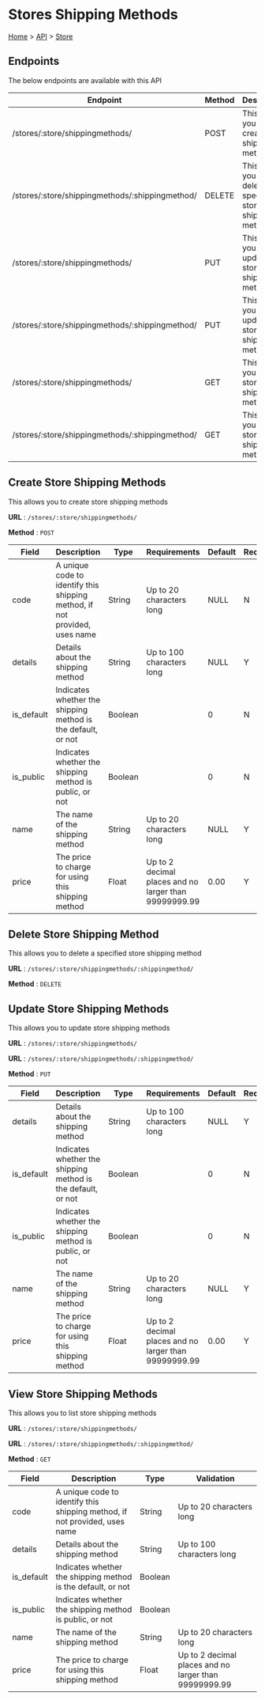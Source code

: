 # Stores Shipping Methods
[Home](../../index.md) > [API](../index.md) > [Store](index.md)

## Endpoints
The below endpoints are available with this API

| Endpoint | Method | Description | |
| --- | --- | --- | --- |
| /stores/:store/shippingmethods/ | POST | This allows you to create store shipping methods | [Details](#create-store-shipping-methods) |
| /stores/:store/shippingmethods/:shippingmethod/ | DELETE | This allows you to delete a specified store shipping method | [Details](#delete-store-shipping-method) |
| /stores/:store/shippingmethods/ | PUT | This allows you to update store shipping methods | [Details](#update-store-shipping-methods) |
| /stores/:store/shippingmethods/:shippingmethod/ | PUT | This allows you to update store shipping methods | [Details](#update-store-shipping-methods) |
| /stores/:store/shippingmethods/ | GET | This allows you to list store shipping methods | [Details](#view-store-shipping-methods) |
| /stores/:store/shippingmethods/:shippingmethod/ | GET | This allows you to list store shipping methods | [Details](#view-store-shipping-methods) |

## Create Store Shipping Methods
This allows you to create store shipping methods

**URL** : `/stores/:store/shippingmethods/`

**Method** : `POST`

| Field | Description | Type | Requirements | Default | Required? | Conditional? |
| --- | --- | --- | --- | --- | --- | --- |
| code | A unique code to identify this shipping method, if not provided, uses name | String | Up to 20 characters long | NULL | N | Y |
| details | Details about the shipping method | String | Up to 100 characters long | NULL | Y | N |
| is_default | Indicates whether the shipping method is the default, or not | Boolean |  | 0 | N | N |
| is_public | Indicates whether the shipping method is public, or not | Boolean |  | 0 | N | N |
| name | The name of the shipping method | String | Up to 20 characters long | NULL | Y | N |
| price | The price to charge for using this shipping method | Float | Up to 2 decimal places and no larger than 99999999.99 | 0.00 | Y | N |

## Delete Store Shipping Method
This allows you to delete a specified store shipping method

**URL** : `/stores/:store/shippingmethods/:shippingmethod/`

**Method** : `DELETE`

## Update Store Shipping Methods
This allows you to update store shipping methods

**URL** : `/stores/:store/shippingmethods/`

**URL** : `/stores/:store/shippingmethods/:shippingmethod/`

**Method** : `PUT`

| Field | Description | Type | Requirements | Default | Required? | Conditional? |
| --- | --- | --- | --- | --- | --- | --- |
| details | Details about the shipping method | String | Up to 100 characters long | NULL | Y | N |
| is_default | Indicates whether the shipping method is the default, or not | Boolean |  | 0 | N | N |
| is_public | Indicates whether the shipping method is public, or not | Boolean |  | 0 | N | N |
| name | The name of the shipping method | String | Up to 20 characters long | NULL | Y | N |
| price | The price to charge for using this shipping method | Float | Up to 2 decimal places and no larger than 99999999.99 | 0.00 | Y | N |

## View Store Shipping Methods
This allows you to list store shipping methods

**URL** : `/stores/:store/shippingmethods/`

**URL** : `/stores/:store/shippingmethods/:shippingmethod/`

**Method** : `GET`

| Field | Description | Type | Validation |
| --- | --- | --- | --- |
| code | A unique code to identify this shipping method, if not provided, uses name | String | Up to 20 characters long |
| details | Details about the shipping method | String | Up to 100 characters long |
| is_default | Indicates whether the shipping method is the default, or not | Boolean |  |
| is_public | Indicates whether the shipping method is public, or not | Boolean |  |
| name | The name of the shipping method | String | Up to 20 characters long |
| price | The price to charge for using this shipping method | Float | Up to 2 decimal places and no larger than 99999999.99 |
